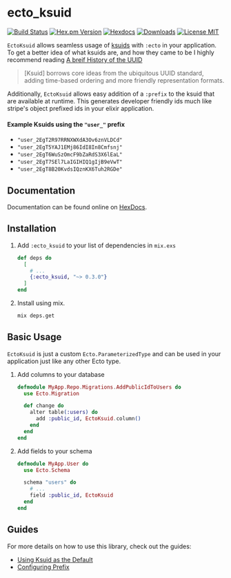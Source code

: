 # ecto_ksuid

[![Build Status](https://github.com/benstepp/ecto_ksuid/actions/workflows/ci.yml/badge.svg)](https://github.com/benstepp/ecto_ksuid/actions)
[![Hex.pm Version](https://img.shields.io/hexpm/v/ecto_ksuid 'hex.pm')](https://hex.pm/ecto_ksuid)
[![Hexdocs](https://img.shields.io/badge/Docs-hexdocs-green 'hexdocs.pm')](https://hexdocs.pm/ecto_ksuid)
[![Downloads](https://img.shields.io/hexpm/dt/ecto_ksuid)](https://hex.pm/ecto_ksuid)
[![License MIT](https://img.shields.io/badge/license-MIT-green 'License MIT')](https://github.com/benstepp/ecto_ksuid/blob/main/LICENSE)

`EctoKsuid` allows seamless usage of
[ksuids](https://github.com/segmentio/ksuid) with `:ecto` in your application.
To get a better idea of what ksuids are, and how they came to be I highly
recommend reading [A breif History of the
UUID](https://segment.com/blog/a-brief-history-of-the-uuid/)

> [Ksuid] borrows core ideas from the ubiquitous UUID standard, adding time-based
> ordering and more friendly representation formats.

Additionally, `EctoKsuid` allows easy addition of a `:prefix` to the ksuid
that are available at runtime. This generates developer friendly ids much like
stripe's object prefixed ids in your elixir application.

#### Example Ksuids using the `"user_"` prefix

- `"user_2EgT2R97RRNXWXdA3Ov6znVLDCd"`
- `"user_2EgT5YAJ1EMj86IdI8In8Cmfsnj"`
- `"user_2EgT6WuSzOmcF9bZaRdS3X6lEaL"`
- `"user_2EgT7SEl7LaIGIHIQ1gIjB9eVwT"`
- `"user_2EgT8B20KvdsIQznKX6Tuh2RGDe"`

## Documentation

Documentation can be found online on [HexDocs](https://hexdocs.pm/ecto_ksuid).

## Installation

1. Add `:ecto_ksuid` to your list of dependencies in `mix.exs`

   ```elixir
   def deps do
     [
       # ...
       {:ecto_ksuid, "~> 0.3.0"}
     ]
   end
   ```

2. Install using mix.

   ```bash
   mix deps.get
   ```

## Basic Usage

`EctoKsuid` is just a custom `Ecto.ParameterizedType` and can be used in your
application just like any other Ecto type.

1. Add columns to your database

   ```elixir
   defmodule MyApp.Repo.Migrations.AddPublicIdToUsers do
     use Ecto.Migration

     def change do
       alter table(:users) do
         add :public_id, EctoKsuid.column()
       end
     end
   end
   ```

2. Add fields to your schema

   ```elixir
   defmodule MyApp.User do
     use Ecto.Schema

     schema "users" do
       # ...
       field :public_id, EctoKsuid
     end
   end
   ```

## Guides

For more details on how to use this library, check out the guides:

- [Using Ksuid as the Default](using_ksuid_as_default.md)
- [Configuring Prefix](configuring_prefix.md)
